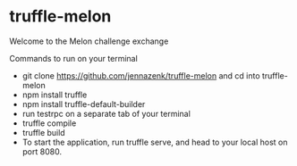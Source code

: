 # truffle-melon

Welcome to the Melon challenge exchange

Commands to run on your terminal 

- git clone https://github.com/jennazenk/truffle-melon and cd into truffle-melon
- npm install truffle
- npm install truffle-default-builder
- run testrpc on a separate tab of your terminal
- truffle compile
- truffle build
- To start the application, run truffle serve, and head to your local host on port 8080. 

